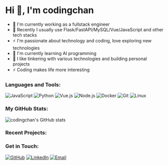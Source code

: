 # Hi 👋, I'm codingchan

* 🔭 I'm currently working as a fullstack engineer
* 🔧 Recently I usually use Flask/FastAPI/MySQL/Vue/JavaScript and other tech stacks
* ⚡ I'm passionate about technology and coding, love exploring new technologies
* 🌱 I'm currently learning AI programming
* 🤔 I like tinkering with various technologies and building personal projects
* ⚡️ Coding makes life more interesting

### Languages and Tools:
<!-- ![TypeScript](https://img.shields.io/badge/-TypeScript-3178C6?style=flat-square&logo=typescript&logoColor=white) -->
<!-- ![Go](https://img.shields.io/badge/-Go-00ADD8?style=flat-square&logo=go&logoColor=white) -->
<!-- ![React](https://img.shields.io/badge/-React-61DAFB?style=flat-square&logo=react&logoColor=black) -->

![JavaScript](https://img.shields.io/badge/-JavaScript-F7DF1E?style=flat-square&logo=javascript&logoColor=black)
![Python](https://img.shields.io/badge/-Python-3776AB?style=flat-square&logo=python&logoColor=white)
![Vue.js](https://img.shields.io/badge/-Vue.js-4FC08D?style=flat-square&logo=vue.js&logoColor=white)
![Node.js](https://img.shields.io/badge/-Node.js-339933?style=flat-square&logo=node.js&logoColor=white)
![Docker](https://img.shields.io/badge/-Docker-2496ED?style=flat-square&logo=docker&logoColor=white)
![Git](https://img.shields.io/badge/-Git-F05032?style=flat-square&logo=git&logoColor=white)
![Linux](https://img.shields.io/badge/-Linux-FCC624?style=flat-square&logo=linux&logoColor=black)

### My GitHub Stats:

![codingchan's GitHub stats](https://github-readme-stats.vercel.app/api?username=codingchan&show_icons=true&theme=radical)

### Recent Projects:

### Get in Touch:

[![GitHub](https://img.shields.io/badge/-GitHub-181717?style=flat-square&logo=github)](https://github.com/codingchan)
[![LinkedIn](https://img.shields.io/badge/-LinkedIn-0077B5?style=flat-square&logo=linkedin&logoColor=white)](https://linkedin.com/in/codingchan)
[![Email](https://img.shields.io/badge/-Email-D14836?style=flat-square&logo=gmail&logoColor=white)](mailto:your.email@example.com)
